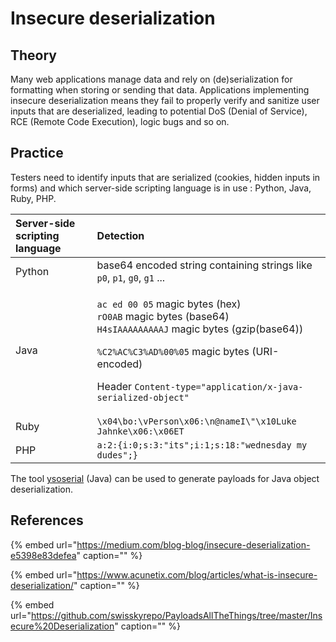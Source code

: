 # Insecure deserialization

## Theory

Many web applications manage data and rely on \(de\)serialization for formatting when storing or sending that data. Applications implementing insecure deserialization means they fail to properly verify and sanitize user inputs that are deserialized, leading to potential DoS \(Denial of Service\), RCE \(Remote Code Execution\), logic bugs and so on.

## Practice

Testers need to identify inputs that are serialized \(cookies, hidden inputs in forms\) and which server-side scripting language is in use : Python, Java, Ruby, PHP.

<table>
  <thead>
    <tr>
      <th style="text-align:left">Server-side scripting language</th>
      <th style="text-align:left">Detection</th>
    </tr>
  </thead>
  <tbody>
    <tr>
      <td style="text-align:left">Python</td>
      <td style="text-align:left">base64 encoded string containing strings like <code>p0</code>, <code>p1</code>, <code>g0</code>, <code>g1</code> ...</td>
    </tr>
    <tr>
      <td style="text-align:left">Java</td>
      <td style="text-align:left">
        <p><code>ac ed 00 05</code> magic bytes (hex)
          <br /><code>rO0AB</code> magic bytes (base64)
          <br /><code>H4sIAAAAAAAAAJ</code> magic bytes (gzip(base64))</p>
        <p><code>%C2%AC%C3%AD%00%05</code> magic bytes (URI-encoded)</p>
        <p>Header <code>Content-type=&quot;application/x-java-serialized-object&quot;</code>
        </p>
      </td>
    </tr>
    <tr>
      <td style="text-align:left">Ruby</td>
      <td style="text-align:left"><code>\x04\bo:\vPerson\x06:\n@nameI\&quot;\x10Luke Jahnke\x06:\x06ET</code>
      </td>
    </tr>
    <tr>
      <td style="text-align:left">PHP</td>
      <td style="text-align:left"><code>a:2:{i:0;s:3:&quot;its&quot;;i:1;s:18:&quot;wednesday my dudes&quot;;}</code>
      </td>
    </tr>
  </tbody>
</table>

The tool [ysoserial](https://github.com/frohoff/ysoserial) \(Java\) can be used to generate payloads for Java object deserialization.

## References

{% embed url="https://medium.com/blog-blog/insecure-deserialization-e5398e83defea" caption="" %}

{% embed url="https://www.acunetix.com/blog/articles/what-is-insecure-deserialization/" caption="" %}

{% embed url="https://github.com/swisskyrepo/PayloadsAllTheThings/tree/master/Insecure%20Deserialization" caption="" %}

